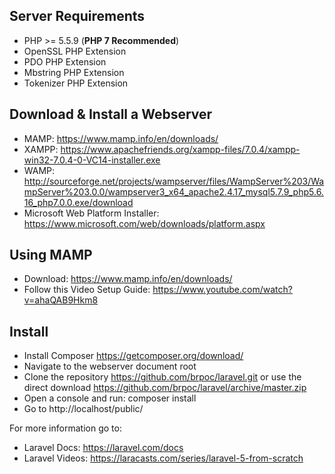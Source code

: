 ## Server Requirements

- PHP >= 5.5.9 (**PHP 7 Recommended**)
- OpenSSL PHP Extension
- PDO PHP Extension
- Mbstring PHP Extension
- Tokenizer PHP Extension

## Download & Install a Webserver

- MAMP: https://www.mamp.info/en/downloads/
- XAMPP: https://www.apachefriends.org/xampp-files/7.0.4/xampp-win32-7.0.4-0-VC14-installer.exe
- WAMP: http://sourceforge.net/projects/wampserver/files/WampServer%203/WampServer%203.0.0/wampserver3_x64_apache2.4.17_mysql5.7.9_php5.6.16_php7.0.0.exe/download
- Microsoft Web Platform Installer: https://www.microsoft.com/web/downloads/platform.aspx

## Using MAMP

- Download: https://www.mamp.info/en/downloads/
- Follow this Video Setup Guide: https://www.youtube.com/watch?v=ahaQAB9Hkm8

## Install

- Install Composer https://getcomposer.org/download/
- Navigate to the webserver document root
- Clone the repository https://github.com/brpoc/laravel.git or use the direct download https://github.com/brpoc/laravel/archive/master.zip
- Open a console and run: composer install
- Go to http://localhost/public/

For more information go to: 
- Laravel Docs: https://laravel.com/docs
- Laravel Videos: https://laracasts.com/series/laravel-5-from-scratch
